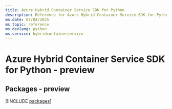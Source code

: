 ```yaml
---
title: Azure Hybrid Container Service SDK for Python
description: Reference for Azure Hybrid Container Service SDK for Python
ms.date: 07/04/2025
ms.topic: reference
ms.devlang: python
ms.service: hybridcontainerservice
---
```

# Azure Hybrid Container Service SDK for Python - preview
## Packages - preview
[!INCLUDE [packages](hybrid-container-service-index.md)]